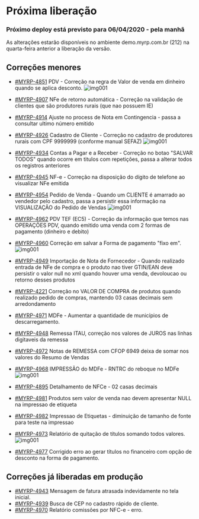 # Próxima liberação

### Próximo deploy está previsto para 06/04/2020 - pela manhã

As alterações estarão disponíveis no ambiente demo.myrp.com.br (212) na quarta-feira anterior a liberação da versão.

## Correções menores
* [#MYRP-4851](https://devmyrp.atlassian.net/browse/MYRP-4851) PDV - Correção na regra de Valor de venda em dinheiro quando se aplica desconto. 
![img001](https://imgur.com/OuOs4Qc.jpg)

* [#MYRP-4907](https://devmyrp.atlassian.net/browse/MYRP-4907) NFe de retorno automática - Correção na validação de clientes que são produtores rurais (que nao possuem IE)
* [#MYRP-4914](https://devmyrp.atlassian.net/browse/MYRP-4914) Ajuste no process de Nota em Contingencia - passa a consultar ultimo número emitido 
* [#MYRP-4926](https://devmyrp.atlassian.net/browse/MYRP-4926) Cadastro de Cliente - Correção no cadastro de produtores rurais com CPF 9999999 (conforme manual SEFAZ)
![img001](https://imgur.com/sUgQ2Mb.jpg)

* [#MYRP-4934](https://devmyrp.atlassian.net/browse/MYRP-4934) Contas a Pagar e a Receber - Correção no botao "SALVAR TODOS" quando ocorre em titulos com repetições, passa a alterar todos os registros anteriores

* [#MYRP-4945](https://devmyrp.atlassian.net/browse/MYRP-4945) NF-e - Correção na disposição do dígito de telefone ao visualizar NFe emitida

* [#MYRP-4954](https://devmyrp.atlassian.net/browse/MYRP-4954) Pedido de Venda - Quando um CLIENTE é amarrado ao vendedor pelo cadastro, passa a persistir essa informação na VISUALIZAÇÃO do Pedido de Vendas
![img001](https://imgur.com/kgQaLTg.jpg)

* [#MYRP-4962](https://devmyrp.atlassian.net/browse/MYRP-4962) PDV TEF (EC5) - Correção da informação que temos nas OPERAÇÕES PDV, quando emitido uma venda com 2 formas de pagamento (dinheiro e debito)

* [#MYRP-4960](https://devmyrp.atlassian.net/browse/MYRP-4960) Correção em salvar a Forma de pagamento "fixo em".
![img001](https://imgur.com/NgrMIRv.jpg)

* [#MYRP-4949](https://devmyrp.atlassian.net/browse/MYRP-4949) Importação de Nota de Fornecedor - Quando realizado entrada de NFe de compra e o produto nao tiver GTIN/EAN deve persistir o valor null no xml quando houver uma venda, devoloucao ou retorno desses produtos

* [#MYRP-4221](https://devmyrp.atlassian.net/browse/MYRP-4221) Correção no VALOR DE COMPRA de produtos quando realizado pedido de compras, mantendo 03 casas decimais sem arredondamento 

* [#MYRP-4971](https://devmyrp.atlassian.net/browse/MYRP-4971) MDFe - Aumentar a quantidade de municípios de descarregamento.

* [#MYRP-4948](https://devmyrp.atlassian.net/browse/MYRP-4948) Remessa ITAU, correção nos valores de JUROS nas linhas digitaveis da remessa

* [#MYRP-4972](https://devmyrp.atlassian.net/browse/MYRP-4972) Notas de REMESSA com CFOP 6949 deixa de somar nos valores do Resumo de Vendas
* [#MYRP-4968](https://devmyrp.atlassian.net/browse/MYRP-4968) IMPRESSÃO do MDFe - RNTRC do reboque no MDFe
![img001](https://imgur.com/oQ529ix.jpg)

* [#MYRP-4895](https://devmyrp.atlassian.net/browse/MYRP-4895) Detalhamento de NFCe - 02 casas decimais 
* [#MYRP-4981](https://devmyrp.atlassian.net/browse/MYRP-4981) Produtos sem valor de venda nao devem apresentar NULL na impressao de etiqueta
* [#MYRP-4982](https://devmyrp.atlassian.net/browse/MYRP-4982) Impressao de Etiquetas - diminuição de tamanho de fonte para teste na impressao 
* [#MYRP-4973](https://devmyrp.atlassian.net/browse/MYRP-4973) Relatório de quitação de títulos somando todos valores.
![img001](https://imgur.com/D2d6JAK.jpg)

* [#MYRP-4977](https://devmyrp.atlassian.net/browse/MYRP-4977) Corrigido erro ao gerar títulos no financeiro com opção de desconto na forma de pagamento.

## Correções já liberadas em produção
* [#MYRP-4943](https://devmyrp.atlassian.net/browse/MYRP-4943) Mensagem de fatura atrasada indevidamente no tela inicial.
* [#MYRP-4939](https://devmyrp.atlassian.net/browse/MYRP-4939) Busca de CEP no cadastro rápido de cliente.
* [#MYRP-4970](https://devmyrp.atlassian.net/browse/MYRP-4970) Relatório comissões por NFC-e - erro.

